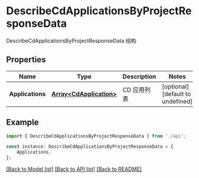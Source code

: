 # DescribeCdApplicationsByProjectResponseData

DescribeCdApplicationsByProjectResponseData 结构

## Properties

Name | Type | Description | Notes
------------ | ------------- | ------------- | -------------
**Applications** | [**Array&lt;CdApplication&gt;**](CdApplication.md) | CD 应用列表 | [optional] [default to undefined]

## Example

```typescript
import { DescribeCdApplicationsByProjectResponseData } from './api';

const instance: DescribeCdApplicationsByProjectResponseData = {
    Applications,
};
```

[[Back to Model list]](../README.md#documentation-for-models) [[Back to API list]](../README.md#documentation-for-api-endpoints) [[Back to README]](../README.md)
